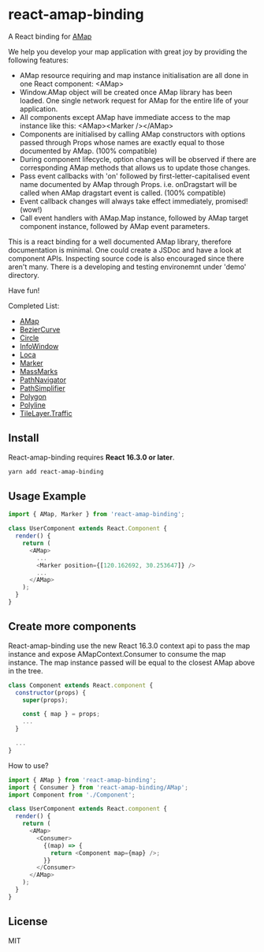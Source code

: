 
# react-amap-binding

A React binding for [AMap](https://lbs.amap.com/)

We help you develop your map application with great joy by providing the following features:

- AMap resource requiring and map instance initialisation are all done in one React component: \<AMap>
- Window.AMap object will be created once AMap library has been loaded. One single network request for AMap for the entire life of your application.
- All components except AMap have immediate access to the map instance like this: \<AMap>\<Marker />\</AMap>
- Components are initialised by calling AMap constructors with options passed through Props whose names are exactly equal to those documented by AMap. (100% compatible)
- During component lifecycle, option changes will be observed if there are corresponding AMap methods that allows us to update those changes.
- Pass event callbacks with 'on' followed by first-letter-capitalised event name documented by AMap through Props. i.e. onDragstart will be called when AMap dragstart event is called. (100% compatible)
- Event callback changes will always take effect immediately, promised! (wow!)
- Call event handlers with AMap.Map instance, followed by AMap target component instance, followed by AMap event parameters.

This is a react binding for a well documented AMap library, therefore documentation is minimal.
One could create a JSDoc and have a look at component APIs. Inspecting source code is also encouraged since there aren't many.
There is a developing and testing environemnt under 'demo' directory.

Have fun!

Completed List:
- [AMap](https://lbs.amap.com/api/javascript-api/reference/map)
- [BezierCurve](https://lbs.amap.com/api/javascript-api/reference/overlay#BezierCurve)
- [Circle](https://lbs.amap.com/api/javascript-api/reference/overlay#circle)
- [InfoWindow](http://lbs.amap.com/api/javascript-api/reference/infowindow)
- [Loca](https://lbs.amap.com/api/loca-api/prod_intro)
- [Marker](http://lbs.amap.com/api/javascript-api/reference/overlay#marker)
- [MassMarks](http://lbs.amap.com/api/javascript-api/reference/layer/#MassMarks)
- [PathNavigator](http://lbs.amap.com/api/javascript-api/reference-amap-ui/mass-data/pathsimplifier#PathNavigator)
- [PathSimplifier](http://lbs.amap.com/api/javascript-api/reference-amap-ui/mass-data/pathsimplifier)
- [Polygon](http://lbs.amap.com/api/javascript-api/reference/overlay#polygon)
- [Polyline](http://lbs.amap.com/api/javascript-api/reference/overlay#polyline)
- [TileLayer.Traffic](http://lbs.amap.com/api/javascript-api/reference/layer#TileLayer.Traffic)

## Install

React-amap-binding requires **React 16.3.0 or later**.

```sh
yarn add react-amap-binding
```

## Usage Example

```javascript
import { AMap, Marker } from 'react-amap-binding';

class UserComponent extends React.Component {
  render() {
    return (
      <AMap>
        ...
        <Marker position={[120.162692, 30.253647]} />
        ...
      </AMap>
    );
  }
}
```

## Create more components

React-amap-binding use the new React 16.3.0 context api to pass the map instance and expose AMapContext.Consumer to consume the map instance. The map instance passed will be equal to the closest AMap above in the tree.

```javascript
class Component extends React.component {
  constructor(props) {
    super(props);

    const { map } = props;
    ...
  }

  ...
}
```

How to use?

```javascript
import { AMap } from 'react-amap-binding';
import { Consumer } from 'react-amap-binding/AMap';
import Component from './Component';

class UserComponent extends React.component {
  render() {
    return (
      <AMap>
        <Consumer>
          {(map) => {
            return <Component map={map} />;
          }}
        </Consumer>
      </AMap>
    );
  }
}
```

## License

MIT
